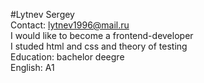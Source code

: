 #Lytnev Sergey  
Contact: lytnev1996@mail.ru  
I would like to become a frontend-developer  
I studed html and css and theory of testing  
Education: bachelor deegre  
English: A1
